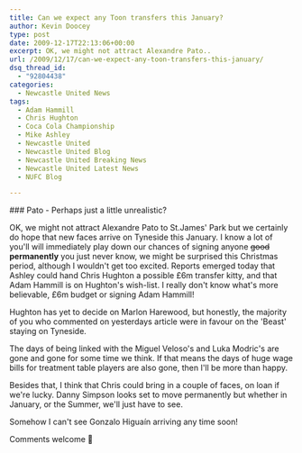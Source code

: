 ```yaml
---
title: Can we expect any Toon transfers this January?
author: Kevin Doocey
type: post
date: 2009-12-17T22:13:06+00:00
excerpt: OK, we might not attract Alexandre Pato..
url: /2009/12/17/can-we-expect-any-toon-transfers-this-january/
dsq_thread_id:
  - "92804438"
categories:
  - Newcastle United News
tags:
  - Adam Hammill
  - Chris Hughton
  - Coca Cola Championship
  - Mike Ashley
  - Newcastle United
  - Newcastle United Blog
  - Newcastle United Breaking News
  - Newcastle United Latest News
  - NUFC Blog

---
```

### Pato - Perhaps just a little unrealistic?

OK, we might not attract Alexandre Pato to St.James' Park but we certainly do hope that new faces arrive on Tyneside this January. I know a lot of you'll will immediately play down our chances of signing anyone <span style="text-decoration: line-through;">good</span> **permanently** you just never know, we might be surprised this Christmas period, although I wouldn't get too excited. Reports emerged today that Ashley could  hand Chris Hughton a possible £6m transfer kitty, and that Adam Hammill is on Hughton's wish-list. I really don't know what's more believable, £6m budget or signing Adam Hammill!

Hughton has yet to decide on Marlon Harewood, but honestly, the majority of you who commented on yesterdays article were in favour on the 'Beast' staying on Tyneside.

The days of being linked with the Miguel Veloso's and Luka Modric's are gone and gone for some time we think. If that means the days of huge wage bills for treatment table players are also gone, then I'll be more than happy.

Besides that, I think that Chris could bring in a couple of faces, on loan if we're lucky. Danny Simpson looks set to move permanently but whether in January, or the Summer, we'll just have to see.

Somehow I can't see Gonzalo Higuaín arriving any time soon!

Comments welcome 🙂
